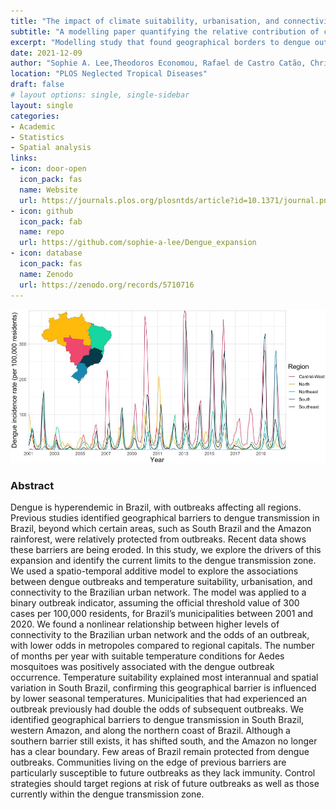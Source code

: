 ```yaml
---
title: "The impact of climate suitability, urbanisation, and connectivity on the expansion of dengue in 21st century Brazil"
subtitle: "A modelling paper quantifying the relative contribution of climate and urbanisation on dengue outbreaks in Brazil"
excerpt: "Modelling study that found geographical borders to dengue outbreaks in South Brazil and the western Amazon are being eroded. Increased odds of dengue outbreaks were associated with an increase in temperature, high urbanisation, and high connectivity to the urban network of Brazil."
date: 2021-12-09
author: "Sophie A. Lee,Theodoros Economou, Rafael de Castro Catão, Christovam Barcellos, Rachel Lowe"
location: "PLOS Neglected Tropical Diseases"
draft: false
# layout options: single, single-sidebar
layout: single
categories:
- Academic
- Statistics
- Spatial analysis
links:
- icon: door-open
  icon_pack: fas
  name: Website
  url: https://journals.plos.org/plosntds/article?id=10.1371/journal.pntd.0009773
- icon: github
  icon_pack: fab
  name: repo
  url: https://github.com/sophie-a-lee/Dengue_expansion
- icon: database
  icon_pack: fas
  name: Zenodo
  url: https://zenodo.org/records/5710716
---
```


![](featured.jpg)

### Abstract
Dengue is hyperendemic in Brazil, with outbreaks affecting all regions. Previous studies identified geographical barriers to dengue transmission in Brazil, beyond which certain areas, such as South Brazil and the Amazon rainforest, were relatively protected from outbreaks. Recent data shows these barriers are being eroded. In this study, we explore the drivers of this expansion and identify the current limits to the dengue transmission zone. We used a spatio-temporal additive model to explore the associations between dengue outbreaks and temperature suitability, urbanisation, and connectivity to the Brazilian urban network. The model was applied to a binary outbreak indicator, assuming the official threshold value of 300 cases per 100,000 residents, for Brazil’s municipalities between 2001 and 2020. We found a nonlinear relationship between higher levels of connectivity to the Brazilian urban network and the odds of an outbreak, with lower odds in metropoles compared to regional capitals. The number of months per year with suitable temperature conditions for Aedes mosquitoes was positively associated with the dengue outbreak occurrence. Temperature suitability explained most interannual and spatial variation in South Brazil, confirming this geographical barrier is influenced by lower seasonal temperatures. Municipalities that had experienced an outbreak previously had double the odds of subsequent outbreaks. We identified geographical barriers to dengue transmission in South Brazil, western Amazon, and along the northern coast of Brazil. Although a southern barrier still exists, it has shifted south, and the Amazon no longer has a clear boundary. Few areas of Brazil remain protected from dengue outbreaks. Communities living on the edge of previous barriers are particularly susceptible to future outbreaks as they lack immunity. Control strategies should target regions at risk of future outbreaks as well as those currently within the dengue transmission zone.